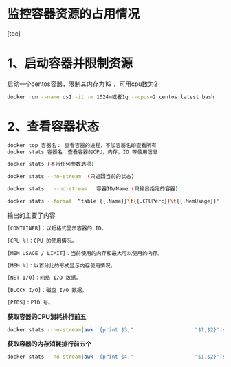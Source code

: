# 监控容器资源的占用情况


[toc]

# 1、启动容器并限制资源
启动一个centos容器，限制其内存为1G ，可用cpu数为2
```bash
docker run --name os1 -it -m 1024m或者1g --cpus=2 centos:latest bash
```
# 2、查看容器状态
```bash
docker top 容器名： 查看容器的进程，不加容器名即查看所有
docker stats 容器名：查看容器的CPU，内存，IO 等使用信息

docker stats (不带任何参数选项)

docker stats --no-stream  (只返回当前的状态)

docker stats   --no-stream   容器ID/Name (只输出指定的容器)

docker stats --format  “table {{.Name}}\t{{.CPUPerc}}\t{{.MemUsage}}" (格式化输出的结果)

```
输出的主要了内容
```bash
[CONTAINER]：以短格式显示容器的 ID。

[CPU %]：CPU 的使用情况。

[MEM USAGE / LIMIT]：当前使用的内存和最大可以使用的内存。

[MEM %]：以百分比的形式显示内存使用情况。

[NET I/O]：网络 I/O 数据。

[BLOCK I/O]：磁盘 I/O 数据。 

[PIDS]：PID 号。
```

**获取容器的CPU消耗排行前五**
```bash
docker stats --no-stream|awk '{print $3,"                    "$1,$2}'|sort -h |tail -n 5
```

**获取容器的内存消耗排行前五个**
```bash
docker stats --no-stream|awk '{print $4,"                    "$1,$2}'|sort -h |tail -n 5
```

